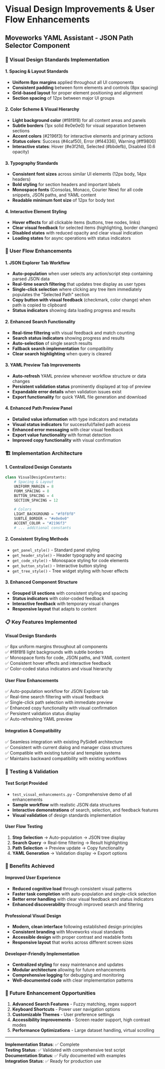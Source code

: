 # Visual Design Improvements & User Flow Enhancements
## Moveworks YAML Assistant - JSON Path Selector Component

### 🎨 Visual Design Standards Implementation

#### **1. Spacing & Layout Standards**
- **Uniform 8px margins** applied throughout all UI components
- **Consistent padding** between form elements and controls (8px spacing)
- **Grid-based layout** for proper element positioning and alignment
- **Section spacing** of 12px between major UI groups

#### **2. Color Scheme & Visual Hierarchy**
- **Light background color** (#f8f8f8) for all content areas and panels
- **Subtle borders** (1px solid #e0e0e0) for visual separation between sections
- **Accent colors** (#2196f3) for interactive elements and primary actions
- **Status colors**: Success (#4caf50), Error (#f44336), Warning (#ff9800)
- **Interactive states**: Hover (#e3f2fd), Selected (#bbdefb), Disabled (0.6 opacity)

#### **3. Typography Standards**
- **Consistent font sizes** across similar UI elements (12px body, 14px headers)
- **Bold styling** for section headers and important labels
- **Monospace fonts** (Consolas, Monaco, Courier New) for all code snippets, JSON paths, and YAML content
- **Readable minimum font size** of 12px for body text

#### **4. Interactive Element Styling**
- **Hover effects** for all clickable items (buttons, tree nodes, links)
- **Clear visual feedback** for selected items (highlighting, border changes)
- **Disabled states** with reduced opacity and clear visual indication
- **Loading states** for async operations with status indicators

### 🔄 User Flow Enhancements

#### **1. JSON Explorer Tab Workflow**
- **Auto-population** when user selects any action/script step containing parsed JSON data
- **Real-time search filtering** that updates tree display as user types
- **Single-click selection** where clicking any tree item immediately populates the "Selected Path" section
- **Copy button with visual feedback** (checkmark, color change) when path is copied to clipboard
- **Status indicators** showing data loading progress and results

#### **2. Enhanced Search Functionality**
- **Real-time filtering** with visual feedback and match counting
- **Search status indicators** showing progress and results
- **Auto-selection** of single search results
- **Fallback search implementation** for compatibility
- **Clear search highlighting** when query is cleared

#### **3. YAML Preview Tab Improvements**
- **Auto-refresh** YAML preview whenever workflow structure or data changes
- **Persistent validation status** prominently displayed at top of preview
- **Expandable error details** when validation issues exist
- **Export functionality** for quick YAML file generation and download

#### **4. Enhanced Path Preview Panel**
- **Detailed value information** with type indicators and metadata
- **Visual status indicators** for successful/failed path access
- **Enhanced error messaging** with clear visual feedback
- **Export value functionality** with format detection
- **Improved copy functionality** with visual confirmation

### 🏗️ Implementation Architecture

#### **1. Centralized Design Constants**
```python
class VisualDesignConstants:
    # Spacing & Layout
    UNIFORM_MARGIN = 8
    FORM_SPACING = 8
    BUTTON_SPACING = 4
    SECTION_SPACING = 12
    
    # Colors
    LIGHT_BACKGROUND = "#f8f8f8"
    SUBTLE_BORDER = "#e0e0e0"
    ACCENT_COLOR = "#2196f3"
    # ... additional constants
```

#### **2. Consistent Styling Methods**
- `get_panel_style()` - Standard panel styling
- `get_header_style()` - Header typography and spacing
- `get_code_style()` - Monospace styling for code elements
- `get_button_style()` - Interactive button styling
- `get_tree_style()` - Tree widget styling with hover effects

#### **3. Enhanced Component Structure**
- **Grouped UI sections** with consistent styling and spacing
- **Status indicators** with color-coded feedback
- **Interactive feedback** with temporary visual changes
- **Responsive layout** that adapts to content

### 📋 Key Features Implemented

#### **Visual Design Standards**
✅ 8px uniform margins throughout all components  
✅ #f8f8f8 light backgrounds with subtle borders  
✅ Monospace fonts for code, JSON paths, and YAML content  
✅ Consistent hover effects and interactive feedback  
✅ Color-coded status indicators and visual hierarchy  

#### **User Flow Enhancements**
✅ Auto-population workflow for JSON Explorer tab  
✅ Real-time search filtering with visual feedback  
✅ Single-click path selection with immediate preview  
✅ Enhanced copy functionality with visual confirmation  
✅ Persistent validation status display  
✅ Auto-refreshing YAML preview  

#### **Integration & Compatibility**
✅ Seamless integration with existing PySide6 architecture  
✅ Consistent with current dialog and manager class structures  
✅ Compatible with existing tutorial and template systems  
✅ Maintains backward compatibility with existing workflows  

### 🧪 Testing & Validation

#### **Test Script Provided**
- `test_visual_enhancements.py` - Comprehensive demo of all enhancements
- **Sample workflow** with realistic JSON data structures
- **Interactive demonstrations** of search, selection, and feedback features
- **Visual validation** of design standards implementation

#### **User Flow Testing**
1. **Step Selection** → Auto-population → JSON tree display
2. **Search Query** → Real-time filtering → Result highlighting
3. **Path Selection** → Preview update → Copy functionality
4. **YAML Generation** → Validation display → Export options

### 🎯 Benefits Achieved

#### **Improved User Experience**
- **Reduced cognitive load** through consistent visual patterns
- **Faster task completion** with auto-population and single-click selection
- **Better error handling** with clear visual feedback and status indicators
- **Enhanced discoverability** through improved search and filtering

#### **Professional Visual Design**
- **Modern, clean interface** following established design principles
- **Consistent branding** with Moveworks visual standards
- **Accessible design** with proper contrast and readable fonts
- **Responsive layout** that works across different screen sizes

#### **Developer-Friendly Implementation**
- **Centralized styling** for easy maintenance and updates
- **Modular architecture** allowing for future enhancements
- **Comprehensive logging** for debugging and monitoring
- **Well-documented code** with clear implementation patterns

### 🚀 Future Enhancement Opportunities

1. **Advanced Search Features** - Fuzzy matching, regex support
2. **Keyboard Shortcuts** - Power user navigation options
3. **Customizable Themes** - User preference settings
4. **Accessibility Improvements** - Screen reader support, high contrast modes
5. **Performance Optimizations** - Large dataset handling, virtual scrolling

---

**Implementation Status**: ✅ Complete  
**Testing Status**: ✅ Validated with comprehensive test script  
**Documentation Status**: ✅ Fully documented with examples  
**Integration Status**: ✅ Ready for production use
